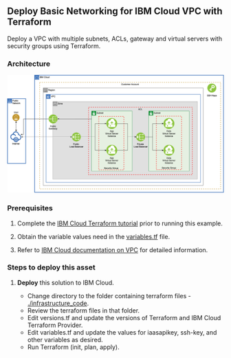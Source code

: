 ## Deploy Basic Networking for IBM Cloud VPC with Terraform

Deploy a VPC with multiple subnets, ACLs, gateway and virtual servers with security groups using Terraform.


### Architecture

![Reference Architecture](./imgs/devasset-vpc-networking.png)


### Prerequisites

1. Complete the [IBM Cloud Terraform tutorial](https://www.ibm.com/cloud/garage/tutorials/public-cloud-infrastructure) prior to running this example. 

2. Obtain the variable values need in the [variables.tf](./infrastructure_code/network.tf) file.

3. Refer to [IBM Cloud documentation on VPC](https://cloud.ibm.com/docs/vpc) for detailed information.


### Steps to deploy this asset

<!---
1. **Build** the IBM Cloud Terraform docker container using the steps in the tutorial noted above.
   - Log into the Docker container.
   - Clone this repository.
     `$ git clone https://github.com/ibm-cloud-architecture/refasset-public-VPC-basic-networking`
-->

1. **Deploy** this solution to IBM Cloud.

   - Change directory to the folder containing terraform files - [./infrastructure_code](./infrastructure_code).
   - Review the terraform files in that folder.
   - Edit versions.tf and update the versions of Terraform and IBM Cloud Terraform Provider. 
   - Edit variables.tf and update the values for iaasapikey, ssh-key, and other variables as desired.
   - Run Terraform (init, plan, apply).

<!---
3. **Test** the deployment
   - To test the deployment, you can [use these steps](https://github.com/ibm-cloud-architecture/tutorial-vpc-3tier-networking/blob/master/WebApp.md) to install and run a 3-tier application. 

 4. **Enjoy!**
-->
